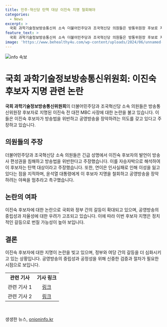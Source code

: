 ```yaml
---
title: 민주·혁신당 탄핵 대상 이진숙 지명 철회해야
categories:
  - News
excerpt: >
  국회 과학기술정보방송통신위 소속 더불어민주당과 조국혁신당 의원들은 방통위원장 후보로 지명된 이진숙 전 대전 MBC 사장을 탄핵 대상으로 지목했습니다. 후보자의 발언이 방송법 위반으로 인해 방송사 편성권을 침해했다는 주장과 인사실패, 인사참사 등을 지적하며 대통령에게 후보자 지명 철회를 촉구합니다.
feature_text: >
  국회 과학기술정보방송통신위 소속 더불어민주당과 조국혁신당 의원들은 방통위원장 후보로 지명된 이진숙 전 대전 MBC 사장을 탄핵 대상으로 지목했습니다. 후보자의 발언이 방송법 위반으로 인해 방송사 편성권을 침해했다는 주장과 인사실패, 인사참사 등을 지적하며 대통령에게 후보자 지명 철회를 촉구합니다.
image: 'https://www.behealthy4u.com/wp-content/uploads/2024/06/unnamed-file.png'
---
```


<p><img src="https://www.behealthy4u.com/wp-content/uploads/2024/06/unnamed-file.png" alt="info 속보" /></p>

<h1>국회 과학기술정보방송통신위원회: 이진숙 후보자 지명 관련 논란</h1>

<p data-ke-size="size16"><b>국회 과학기술정보방송통신위원회</b>의 더불어민주당과 조국혁신당 소속 의원들은 방송통신위원장 후보자로 지명된 이진숙 전 대전 MBC 사장에 대한 논란을 불고 있습니다. 이들은 이진숙 후보자가 방송법을 위반하고 공영방송을 장악하려는 의도를 갖고 있다고 주장하고 있습니다.</p>

<h2 data-ke-size="size26">의원들의 주장</h2>

<p data-ke-size="size16">더불어민주당과 조국혁신당 소속 의원들은 긴급 성명에서 이진숙 후보자의 발언이 방송사 편성권을 침해하고 방송법을 위반한다고 주장했습니다. 이를 자승자박으로 해석하여 이 후보자는 탄핵 대상이라고 주장했습니다. 또한, 연이은 인사실패로 인해 이성을 잃고 있다는 점을 지적하며, 윤석열 대통령에게 이 후보자 지명을 철회하고 공영방송을 장악하려는 야욕을 멈추라고 촉구했습니다.</p>

<h2 data-ke-size="size26">논란의 여파</h2>

<p data-ke-size="size16">이진숙 후보자에 대한 논란으로 국회와 정부 간의 갈등이 확대되고 있으며, 공영방송의 중립성과 자율성에 대한 우려가 고조되고 있습니다. 이에 따라 이번 후보자 지명은 정치적인 갈등으로 번질 가능성이 높아 보입니다.</p>

<h2 data-ke-size="size26">결론</h2>

<p data-ke-size="size16">이진숙 후보자에 대한 지명이 논란을 빚고 있으며, 정부와 여당 간의 갈등을 더 심화시키고 있는 상황입니다. 공영방송의 중립성과 공정성을 위해 신중한 검증과 절차가 필요한 시점으로 보입니다.</p>

<table>
    <tr>
        <td style="text-align: center; height: 17px;"><b>관련 기사</b></td>
        <td style="text-align: center; height: 17px;"><b>기사 링크</b></td>
    </tr>
    <tr>
        <td style="text-align: center; height: 17px;">관련 기사 1</td>
        <td style="text-align: center; height: 17px;"><a href="링크">링크</a></td>
    </tr>
    <tr>
        <td style="text-align: center; height: 17px;">관련 기사 2</td>
        <td style="text-align: center; height: 17px;"><a href="링크">링크</a></td>
    </tr>
</table>

<p data-ke-size="size16">&nbsp;</p>
생생한 뉴스, <a href="https://onioninfo.kr" rel="dofollow">onioninfo.kr</a>


